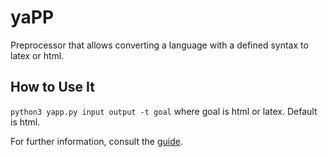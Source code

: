 # yaPP

Preprocessor that allows converting a language with a defined syntax to latex or html. 

## How to Use It 
`python3 yapp.py input output -t goal` where goal is html or latex. Default is html. 

For further information, consult the [guide](https://beasrodrigues24.github.io/yaPP/). 
